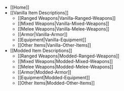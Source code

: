 
- [[Home]]
- [[Vanilla Item Descriptions]]
  - [[Ranged Weapons|Vanilla-Ranged-Weapons]]
  - [[Mixed Weapons|Vanilla-Mixed-Weapons]]
  - [[Melee Weapons|Vanilla-Melee-Weapons]]
  - [[Armor|Vanilla-Armor]]
  - [[Equipment|Vanilla-Equipment]]
  - [[Other Items|Vanilla-Other-Items]]
- [[Modded Item Descriptions]]
  - [[Ranged Weapons|Modded-Ranged-Weapons]]
  - [[Mixed Weapons|Modded-Mixed-Weapons]]
  - [[Melee Weapons|Modded-Melee-Weapons]]
  - [[Armor|Modded-Armor]]
  - [[Equipment|Modded-Equipment]]
  - [[Other Items|Modded-Other-Items]]

